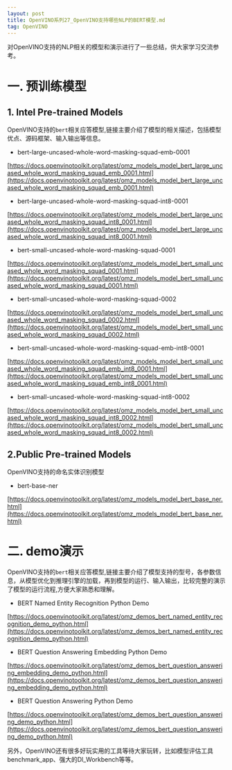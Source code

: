 ```yaml
---
layout: post
title: OpenVINO系列27_OpenVINO支持哪些NLP的BERT模型.md 
tag: OpenVINO
---
```


对OpenVINO支持的NLP相关的模型和演示进行了一些总结，供大家学习交流参考。

# 一. 预训练模型

## 1. Intel Pre-trained Models

OpenVINO支持的`bert`相关应答模型,链接主要介绍了模型的相关描述，包括模型优点、源码框架、输入输出等信息。

- bert-large-uncased-whole-word-masking-squad-emb-0001

[https://docs.openvinotoolkit.org/latest/omz_models_model_bert_large_uncased_whole_word_masking_squad_emb_0001.html](https://docs.openvinotoolkit.org/latest/omz_models_model_bert_large_uncased_whole_word_masking_squad_emb_0001.html)

- bert-large-uncased-whole-word-masking-squad-int8-0001

[https://docs.openvinotoolkit.org/latest/omz_models_model_bert_large_uncased_whole_word_masking_squad_int8_0001.html](https://docs.openvinotoolkit.org/latest/omz_models_model_bert_large_uncased_whole_word_masking_squad_int8_0001.html)

- bert-small-uncased-whole-word-masking-squad-0001

[https://docs.openvinotoolkit.org/latest/omz_models_model_bert_small_uncased_whole_word_masking_squad_0001.html](https://docs.openvinotoolkit.org/latest/omz_models_model_bert_small_uncased_whole_word_masking_squad_0001.html)

- bert-small-uncased-whole-word-masking-squad-0002

[https://docs.openvinotoolkit.org/latest/omz_models_model_bert_small_uncased_whole_word_masking_squad_0002.html](https://docs.openvinotoolkit.org/latest/omz_models_model_bert_small_uncased_whole_word_masking_squad_0002.html)

- bert-small-uncased-whole-word-masking-squad-emb-int8-0001

[https://docs.openvinotoolkit.org/latest/omz_models_model_bert_small_uncased_whole_word_masking_squad_emb_int8_0001.html](https://docs.openvinotoolkit.org/latest/omz_models_model_bert_small_uncased_whole_word_masking_squad_emb_int8_0001.html)

- bert-small-uncased-whole-word-masking-squad-int8-0002

[https://docs.openvinotoolkit.org/latest/omz_models_model_bert_small_uncased_whole_word_masking_squad_int8_0002.html](https://docs.openvinotoolkit.org/latest/omz_models_model_bert_small_uncased_whole_word_masking_squad_int8_0002.html)

## 2.Public Pre-trained Models

OpenVINO支持的命名实体识别模型

- bert-base-ner

[https://docs.openvinotoolkit.org/latest/omz_models_model_bert_base_ner.html](https://docs.openvinotoolkit.org/latest/omz_models_model_bert_base_ner.html)

# 二. demo演示

OpenVINO支持的`bert`相关应答模型,链接主要介绍了模型支持的型号，各参数信息，从模型优化到推理引擎的加载，再到模型的运行、输入输出，比较完整的演示了模型的运行流程,方便大家熟悉和理解。

- BERT Named Entity Recognition Python Demo

[https://docs.openvinotoolkit.org/latest/omz_demos_bert_named_entity_recognition_demo_python.html](https://docs.openvinotoolkit.org/latest/omz_demos_bert_named_entity_recognition_demo_python.html)

- BERT Question Answering Embedding Python Demo

[https://docs.openvinotoolkit.org/latest/omz_demos_bert_question_answering_embedding_demo_python.html](https://docs.openvinotoolkit.org/latest/omz_demos_bert_question_answering_embedding_demo_python.html)

- BERT Question Answering Python Demo

[https://docs.openvinotoolkit.org/latest/omz_demos_bert_question_answering_demo_python.html](https://docs.openvinotoolkit.org/latest/omz_demos_bert_question_answering_demo_python.html)

另外，OpenVINO还有很多好玩实用的工具等待大家玩转，比如模型评估工具benchmark_app、强大的Dl_Workbench等等。